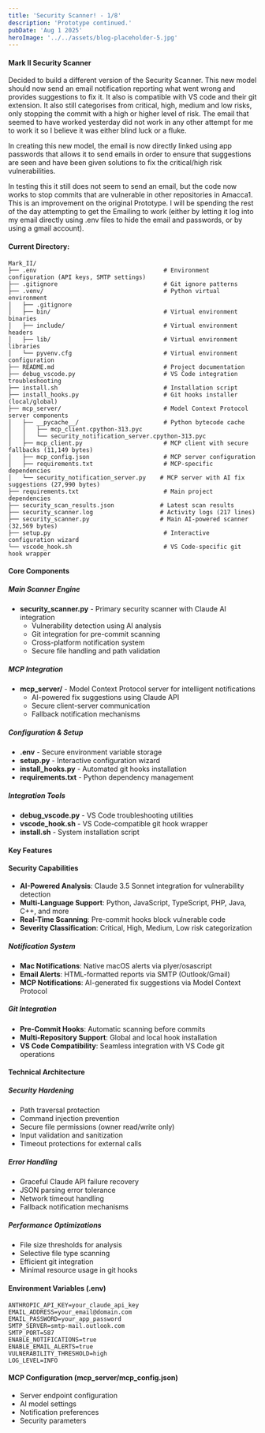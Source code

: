 ```yaml
---
title: 'Security Scanner! - 1/8'
description: 'Prototype continued.'
pubDate: 'Aug 1 2025'
heroImage: '../../assets/blog-placeholder-5.jpg'
---
```


#### Mark II Security Scanner

Decided to build a different version of the Security Scanner. This new model should now send an email notification reporting what went wrong and provides suggestions to fix it. It also is compatible with VS code and their git extension. It also still categorises from critical, high, medium and low risks, only stopping the commit with a high or higher level of risk. The email that seemed to have worked yesterday did not work in any other attempt for me to work it so I believe it was either blind luck or a fluke.

In creating this new model, the email is now directly linked using app passwords that allows it to send emails in order to ensure that suggestions are seen and have been given solutions to fix the critical/high risk vulnerabilities.

In testing this it still does not seem to send an email, but the code now works to stop commits that are vulnerable in other repositories in Amacca1. This is an improvement on the original Prototype. I will be spending the rest of the day attempting to get the Emailing to work (either by letting it log into my email directly using .env files to hide the email and passwords, or by using a gmail account).

#### Current Directory:

```
Mark_II/
├── .env                                    # Environment configuration (API keys, SMTP settings)
├── .gitignore                              # Git ignore patterns
├── .venv/                                  # Python virtual environment
│   ├── .gitignore
│   ├── bin/                                # Virtual environment binaries
│   ├── include/                            # Virtual environment headers
│   ├── lib/                                # Virtual environment libraries
│   └── pyvenv.cfg                          # Virtual environment configuration
├── README.md                               # Project documentation
├── debug_vscode.py                         # VS Code integration troubleshooting
├── install.sh                              # Installation script
├── install_hooks.py                        # Git hooks installer (local/global)
├── mcp_server/                             # Model Context Protocol server components
│   ├── __pycache__/                        # Python bytecode cache
│   │   ├── mcp_client.cpython-313.pyc
│   │   └── security_notification_server.cpython-313.pyc
│   ├── mcp_client.py                       # MCP client with secure fallbacks (11,149 bytes)
│   ├── mcp_config.json                     # MCP server configuration
│   ├── requirements.txt                    # MCP-specific dependencies
│   └── security_notification_server.py    # MCP server with AI fix suggestions (27,990 bytes)
├── requirements.txt                        # Main project dependencies
├── security_scan_results.json             # Latest scan results
├── security_scanner.log                   # Activity logs (217 lines)
├── security_scanner.py                    # Main AI-powered scanner (32,569 bytes)
├── setup.py                                # Interactive configuration wizard
└── vscode_hook.sh                          # VS Code-specific git hook wrapper
```

#### Core Components

##### Main Scanner Engine
- **security_scanner.py** - Primary security scanner with Claude AI integration
  - Vulnerability detection using AI analysis
  - Git integration for pre-commit scanning
  - Cross-platform notification system
  - Secure file handling and path validation

##### MCP Integration
- **mcp_server/** - Model Context Protocol server for intelligent notifications
  - AI-powered fix suggestions using Claude API
  - Secure client-server communication
  - Fallback notification mechanisms

##### Configuration & Setup
- **.env** - Secure environment variable storage
- **setup.py** - Interactive configuration wizard
- **install_hooks.py** - Automated git hooks installation
- **requirements.txt** - Python dependency management

##### Integration Tools
- **debug_vscode.py** - VS Code troubleshooting utilities
- **vscode_hook.sh** - VS Code-compatible git hook wrapper
- **install.sh** - System installation script

#### Key Features

#### Security Capabilities
- **AI-Powered Analysis**: Claude 3.5 Sonnet integration for vulnerability detection
- **Multi-Language Support**: Python, JavaScript, TypeScript, PHP, Java, C++, and more
- **Real-Time Scanning**: Pre-commit hooks block vulnerable code
- **Severity Classification**: Critical, High, Medium, Low risk categorization

##### Notification System
- **Mac Notifications**: Native macOS alerts via plyer/osascript
- **Email Alerts**: HTML-formatted reports via SMTP (Outlook/Gmail)
- **MCP Notifications**: AI-generated fix suggestions via Model Context Protocol

##### Git Integration
- **Pre-Commit Hooks**: Automatic scanning before commits
- **Multi-Repository Support**: Global and local hook installation
- **VS Code Compatibility**: Seamless integration with VS Code git operations

#### Technical Architecture

##### Security Hardening
- Path traversal protection
- Command injection prevention
- Secure file permissions (owner read/write only)
- Input validation and sanitization
- Timeout protections for external calls

##### Error Handling
- Graceful Claude API failure recovery
- JSON parsing error tolerance
- Network timeout handling
- Fallback notification mechanisms

##### Performance Optimizations
- File size thresholds for analysis
- Selective file type scanning
- Efficient git integration
- Minimal resource usage in git hooks

#### Environment Variables (.env)
```
ANTHROPIC_API_KEY=your_claude_api_key
EMAIL_ADDRESS=your_email@domain.com
EMAIL_PASSWORD=your_app_password
SMTP_SERVER=smtp-mail.outlook.com
SMTP_PORT=587
ENABLE_NOTIFICATIONS=true
ENABLE_EMAIL_ALERTS=true
VULNERABILITY_THRESHOLD=high
LOG_LEVEL=INFO
```

#### MCP Configuration (mcp_server/mcp_config.json)
- Server endpoint configuration
- AI model settings
- Notification preferences
- Security parameters